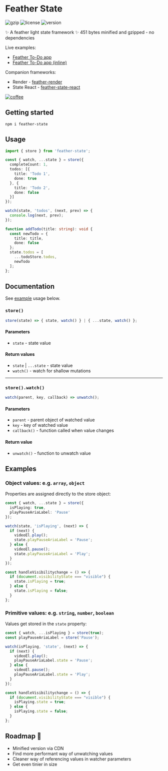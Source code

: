 # Feather State
![gzip](https://img.shields.io/badge/gzip-451_bytes-green)
![license](https://img.shields.io/badge/license-ISC-blue)
![version](https://img.shields.io/badge/npm-v1.1.5-blue)

✨ A feather light state framework ✨ 451 bytes minified and gzipped - no dependencies

Live examples:
- [Feather To-Do app](https://codesandbox.io/p/devbox/feather-to-do-app-k5ss8j)
- [Feather To-Do app (inline)](https://codesandbox.io/p/devbox/feather-to-do-inline-4zt7ls)

Companion frameworks:
- Render - [feather-render](https://www.npmjs.com/package/feather-render)
- State React - [feather-state-react](https://www.npmjs.com/package/feather-state-react)

[![coffee](https://img.shields.io/badge/Buy_me_a_coffee%3F_❤️-724e2c)](https://www.paypal.com/paypalme/featherframework)

## Getting started
```
npm i feather-state
```


## Usage
```typescript
import { store } from 'feather-state';

const { watch, ...state } = store({
  completeCount: 1,
  todos: [{
    title: 'Todo 1',
    done: true
  }, {
    title: 'Todo 2',
    done: false
  }]
});

watch(state, 'todos', (next, prev) => {
  console.log(next, prev);
});

function addTodo(title: string): void {
  const newTodo = {
    title: title,
    done: false
  };
  state.todos = [
    ...todoStore.todos,
    newTodo
  ];
};
```

## Documentation
See [example](##Examples) usage below.

### `store()`
```typescript
store(state) => { state, watch() } | { ...state, watch() };
```
#### Parameters
- `state` - state value

#### Return values
- `state` | `...state` - state value
- `watch()` - watch for shallow mutations

---

### `store().watch()`
```typescript
watch(parent, key, callback) => unwatch();
```
#### Parameters
- `parent` - parent object of watched value
- `key` - key of watched value
- `callback()` - function called when value changes

#### Return value
- `unwatch()` - function to unwatch value

## Examples
### Object values: e.g. `array`, `object`
Properties are assigned directly to the store object:

```typescript
const { watch, ...state } = store({
  isPlaying: true,
  playPauseAriaLabel: 'Pause'
});

watch(state, 'isPlaying', (next) => {
  if (next) {
    videoEl.play();
    state.playPauseAriaLabel = 'Pause';
  } else {
    videoEl.pause();
    state.playPauseAriaLabel = 'Play';
  }
});

const handleVisibilitychange = () => {
  if (document.visibilityState === "visible") {
    state.isPlaying = true;
  } else {
    state.isPlaying = false;
  }
};
```

### Primitive values: e.g. `string`, `number`, `boolean`
Values get stored in the `state` property:

```typescript
const { watch, ...isPlaying } = store(true);
const playPauseAriaLabel = store('Pause');

watch(isPlaying, 'state', (next) => {
  if (next) {
    videoEl.play();
    playPauseAriaLabel.state = 'Pause';
  } else {
    videoEl.pause();
    playPauseAriaLabel.state = 'Play';
  }
});

const handleVisibilitychange = () => {
  if (document.visibilityState === "visible") {
    isPlaying.state = true;
  } else {
    isPlaying.state = false;
  }
};
```

## Roadmap 🚀
- Minified version via CDN
- Find more performant way of unwatching values
- Cleaner way of referencing values in watcher parameters
- Get even tinier in size
